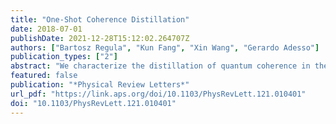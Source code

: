 ```yaml
---
title: "One-Shot Coherence Distillation"
date: 2018-07-01
publishDate: 2021-12-28T15:12:02.264707Z
authors: ["Bartosz Regula", "Kun Fang", "Xin Wang", "Gerardo Adesso"]
publication_types: ["2"]
abstract: "We characterize the distillation of quantum coherence in the one-shot setting, that is, the conversion of general quantum states into maximally coherent states under different classes of quantum operations. We show that the maximally incoherent operations (MIO) and the dephasing-covariant incoherent operations (DIO) have the same power in the task of one-shot coherence distillation. Further, we establish that the one-shot distillable coherence under MIO and DIO is efficiently computable with a semidefinite program, which we show to correspond to a quantum hypothesis testing problem. We introduce a family of coherence monotones generalizing the robustness of coherence as well as the modified trace distance of coherence, and show that they admit an operational interpretation in characterizing the fidelity of distillation under different classes of operations. By providing an explicit formula for these quantities for pure states, we show that the one-shot distillable coherence under MIO, DIO, strictly incoherent operations (SIO), and incoherent operations (IO) is equal for all pure states."
featured: false
publication: "*Physical Review Letters*"
url_pdf: "https://link.aps.org/doi/10.1103/PhysRevLett.121.010401"
doi: "10.1103/PhysRevLett.121.010401"
---
```


